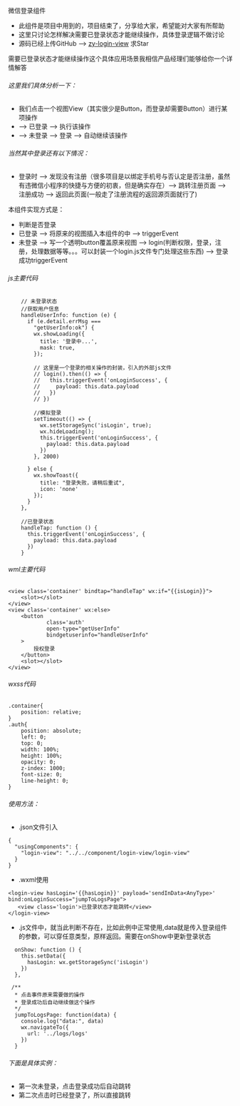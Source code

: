 微信登录组件

- 此组件是项目中用到的，项目结束了，分享给大家，希望能对大家有所帮助
- 这里只讨论怎样解决需要已登录状态才能继续操作，具体登录逻辑不做讨论
- 源码已经上传GitHub --> [zy-login-view](https://github.com/weixianlove/zy-login-view) 求Star

需要已登录状态才能继续操作这个具体应用场景我相信产品经理们能够给你一个详情解答

###### 这里我们具体分析一下：

- 我们点击一个视图View（其实很少是Button，而登录却需要Button）进行某项操作
- --> 已登录 --> 执行该操作
- --> 未登录 --> 登录  --> 自动继续该操作

###### 当然其中登录还有以下情况：

- 登录时 --> 发现没有注册（很多项目是以绑定手机号与否认定是否注册，虽然有违微信小程序的快捷与方便的初衷，但是确实存在）--> 跳转注册页面 --> 注册成功 --> 返回此页面(一般走了注册流程的返回源页面就行了)

本组件实现方式是：

- 判断是否登录
- 已登录 --> 将原来的视图插入本组件的<slot></slot>中 --> triggerEvent
- 未登录 --> 写一个透明button覆盖原来视图 --> login(判断权限，登录，注册，处理数据等等。。。可以封装一个login.js文件专门处理这些东西) --> 登录成功triggerEvent

###### js主要代码

```
    // 未登录状态
    //获取用户信息
    handleUserInfo: function (e) {
      if (e.detail.errMsg ===
        "getUserInfo:ok") {
        wx.showLoading({
          title: '登录中...',
          mask: true,
        });

        // 这里是一个登录的相关操作的封装，引入的外部js文件
        // login().then(() => {
        //   this.triggerEvent('onLoginSuccess', {
        //     payload: this.data.payload
        //   })
        // })

        //模拟登录
        setTimeout(() => {
          wx.setStorageSync('isLogin', true);
          wx.hideLoading();
          this.triggerEvent('onLoginSuccess', {
            payload: this.data.payload
          })
        }, 2000) 

      } else {
        wx.showToast({
          title: "登录失败，请稍后重试",
          icon: 'none'
        });
      }
    },

    //已登录状态
    handleTap: function () {
      this.triggerEvent('onLoginSuccess', {
        payload: this.data.payload
      })
    }
```

###### wml主要代码

```
<view class='container' bindtap="handleTap" wx:if="{{isLogin}}">
    <slot></slot>
</view>
<view class='container' wx:else>
    <button
            class='auth'
            open-type="getUserInfo"
            bindgetuserinfo="handleUserInfo"
    >
        授权登录
    </button>
    <slot></slot>
</view>
```

###### wxss代码

```
.container{
    position: relative;
}
.auth{
    position: absolute;
    left: 0;
    top: 0;
    width: 100%;
    height: 100%;
    opacity: 0;
    z-index: 1000;
    font-size: 0;
    line-height: 0;
}
```

###### 使用方法：

- .json文件引入

```
{
  "usingComponents": {
    "login-view": "../../component/login-view/login-view"
  }
}
```

- .wxml使用

```
<login-view hasLogin='{{hasLogin}}' payload='sendInData<AnyType>' bind:onLoginSuccess="jumpToLogsPage">
   <view class='login'>已登录状态才能跳转</view>
</login-view>
```

- .js文件中，就当此判断不存在，比如此例中正常使用,data就是传入登录组件的参数，可以穿任意类型，原样返回。需要在onShow中更新登录状态

```
  onShow: function () {
    this.setData({
      hasLogin: wx.getStorageSync('isLogin')
    })
  },
```

```
 /**
  * 点击事件原来需要做的操作
  * 登录成功后自动继续做这个操作
  */
  jumpToLogsPage: function(data) {
    console.log("data:", data)
    wx.navigateTo({
      url: '../logs/logs'
    })
  }
```

###### 下面是具体实例：

- 第一次未登录，点击登录成功后自动跳转
-  第二次点击时已经登录了，所以直接跳转